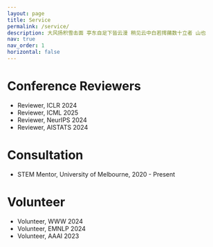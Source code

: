 ```yaml
---
layout: page
title: Service
permalink: /service/
description: 大风扬积雪击面 亭东自足下皆云漫 稍见云中白若摴蒱数十立者 山也
nav: true
nav_order: 1
horizontal: false
---
```


# Conference Reviewers
- Reviewer, ICLR 2024
- Reviewer, ICML 2025
- Reviewer, NeurIPS 2024
- Reviewer, AISTATS 2024

# Consultation
- STEM Mentor, University of Melbourne, 2020 - Present

# Volunteer
- Volunteer, WWW 2024
- Volunteer, EMNLP 2024
- Volunteer, AAAI 2023
